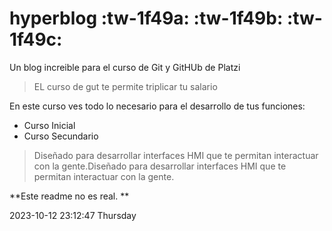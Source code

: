 
# hyperblog :tw-1f49a: :tw-1f49b: :tw-1f49c:
Un blog increible para el curso de Git y GitHUb de Platzi
>EL curso de gut te permite triplicar tu salario


En este curso ves todo lo necesario para el desarrollo de tus funciones:

- Curso Inicial
- Curso Secundario

> Diseñado para desarrollar interfaces HMI que te permitan interactuar con la gente.Diseñado para desarrollar interfaces HMI que te permitan interactuar con la gente.

**Este readme no es real. **

2023-10-12 23:12:47 Thursday